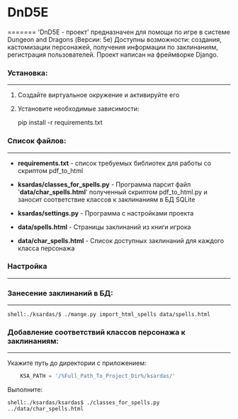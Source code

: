 # DnD5E
=======
'DnD5E - проект' предназначен для помощи по игре в системе Dungeon and Dragons (Версии: 5e) 
Доступны возможности: создания, кастомизации персонажей, 
получения информации по заклинаниям, регистрация пользователей. 
Проект написан на фреймворке Django.
 
### Установка:
______
1. Создайте виртуальное окружение и активируйте его
2. Установите необходимые зависимости:


    pip install -r requirements.txt

### Список файлов:
______
* **requirements.txt** - список требуемых библиотек для работы со скриптом pdf_to_html
* **ksardas/classes_for_spells.py** - Программа парсит файл '**data/char_spells.html**' полученный скриптом pdf_to_html.py
и заносит соответствие классов к заклинаниям в БД SQLite
* **ksardas/settings.py** - Программа с настройками проекта

* **data/spells.html** - Страницы заклинаний из книги игрока
* **data/char_spells.html** - Список доступных заклинаний для каждого класса персонажа


### Настройка
______


### Занесение заклинаний в БД:
______

    shell:./ksardas/$ ./mange.py import_html_spells data/spells.html
    
### Добавление соответствий классов персонажа к заклинаниям:
______
Укажите путь до директории с приложением:
```python
    KSA_PATH = '/%Full_Path_To_Project_Dir%/ksardas/'
```

Выполните:

    shell:./ksardas/ksardas$ ./classes_for_spells.py ../data/char_spells.html
    
